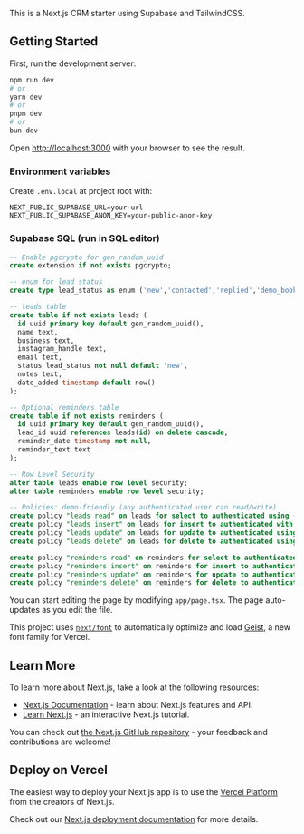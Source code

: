 This is a Next.js CRM starter using Supabase and TailwindCSS.

## Getting Started

First, run the development server:

```bash
npm run dev
# or
yarn dev
# or
pnpm dev
# or
bun dev
```

Open [http://localhost:3000](http://localhost:3000) with your browser to see the result.

### Environment variables

Create `.env.local` at project root with:

```
NEXT_PUBLIC_SUPABASE_URL=your-url
NEXT_PUBLIC_SUPABASE_ANON_KEY=your-public-anon-key
```

### Supabase SQL (run in SQL editor)

```sql
-- Enable pgcrypto for gen_random_uuid
create extension if not exists pgcrypto;

-- enum for lead status
create type lead_status as enum ('new','contacted','replied','demo_booked','closed');

-- leads table
create table if not exists leads (
  id uuid primary key default gen_random_uuid(),
  name text,
  business text,
  instagram_handle text,
  email text,
  status lead_status not null default 'new',
  notes text,
  date_added timestamp default now()
);

-- Optional reminders table
create table if not exists reminders (
  id uuid primary key default gen_random_uuid(),
  lead_id uuid references leads(id) on delete cascade,
  reminder_date timestamp not null,
  reminder_text text
);

-- Row Level Security
alter table leads enable row level security;
alter table reminders enable row level security;

-- Policies: demo-friendly (any authenticated user can read/write)
create policy "leads read" on leads for select to authenticated using (true);
create policy "leads insert" on leads for insert to authenticated with check (true);
create policy "leads update" on leads for update to authenticated using (true);
create policy "leads delete" on leads for delete to authenticated using (true);

create policy "reminders read" on reminders for select to authenticated using (true);
create policy "reminders insert" on reminders for insert to authenticated with check (true);
create policy "reminders update" on reminders for update to authenticated using (true);
create policy "reminders delete" on reminders for delete to authenticated using (true);
```

You can start editing the page by modifying `app/page.tsx`. The page auto-updates as you edit the file.

This project uses [`next/font`](https://nextjs.org/docs/app/building-your-application/optimizing/fonts) to automatically optimize and load [Geist](https://vercel.com/font), a new font family for Vercel.

## Learn More

To learn more about Next.js, take a look at the following resources:

- [Next.js Documentation](https://nextjs.org/docs) - learn about Next.js features and API.
- [Learn Next.js](https://nextjs.org/learn) - an interactive Next.js tutorial.

You can check out [the Next.js GitHub repository](https://github.com/vercel/next.js) - your feedback and contributions are welcome!

## Deploy on Vercel

The easiest way to deploy your Next.js app is to use the [Vercel Platform](https://vercel.com/new?utm_medium=default-template&filter=next.js&utm_source=create-next-app&utm_campaign=create-next-app-readme) from the creators of Next.js.

Check out our [Next.js deployment documentation](https://nextjs.org/docs/app/building-your-application/deploying) for more details.
